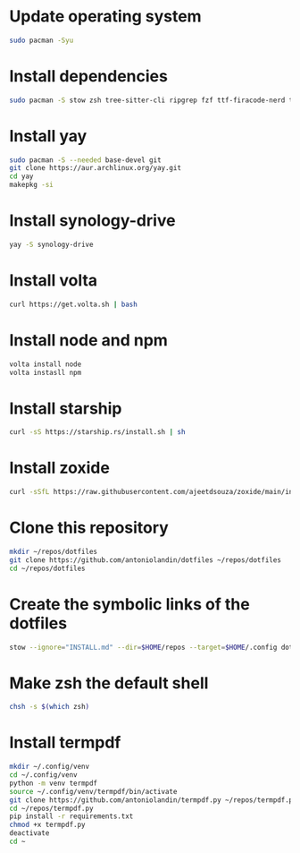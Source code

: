 # Update operating system 
```bash
sudo pacman -Syu
```

# Install dependencies
```bash
sudo pacman -S stow zsh tree-sitter-cli ripgrep fzf ttf-firacode-nerd tldr p7zip unzip go neovim python-neovim zathura-pdf-mupdf lazy git eza 
```

# Install yay
```bash
sudo pacman -S --needed base-devel git
git clone https://aur.archlinux.org/yay.git
cd yay
makepkg -si
```

# Install synology-drive
```bash
yay -S synology-drive 
```

# Install volta
```bash
curl https://get.volta.sh | bash
```

# Install node and npm
```bash
volta install node
volta instasll npm
```

# Install starship
```bash
curl -sS https://starship.rs/install.sh | sh
```

# Install zoxide
```bash
curl -sSfL https://raw.githubusercontent.com/ajeetdsouza/zoxide/main/install.sh | sh
```

# Clone this repository
```bash
mkdir ~/repos/dotfiles
git clone https://github.com/antoniolandin/dotfiles ~/repos/dotfiles
cd ~/repos/dotfiles
```

# Create the symbolic links of the dotfiles
```bash
stow --ignore="INSTALL.md" --dir=$HOME/repos --target=$HOME/.config dotfiles
```

# Make zsh the default shell
```bash
chsh -s $(which zsh)
```

# Install termpdf
```bash
mkdir ~/.config/venv
cd ~/.config/venv
python -m venv termpdf
source ~/.config/venv/termpdf/bin/activate
git clone https://github.com/antoniolandin/termpdf.py ~/repos/termpdf.py
cd ~/repos/termpdf.py
pip install -r requirements.txt
chmod +x termpdf.py
deactivate
cd ~
```
